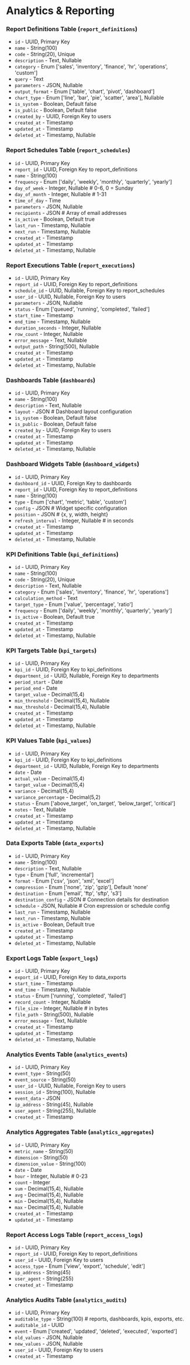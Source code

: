 # Analytics & Reporting

### Report Definitions Table (`report_definitions`)

-   `id` - UUID, Primary Key
-   `name` - String(100)
-   `code` - String(20), Unique
-   `description` - Text, Nullable
-   `category` - Enum ['sales', 'inventory', 'finance', 'hr', 'operations', 'custom']
-   `query` - Text
-   `parameters` - JSON, Nullable
-   `output_format` - Enum ['table', 'chart', 'pivot', 'dashboard']
-   `chart_type` - Enum ['line', 'bar', 'pie', 'scatter', 'area'], Nullable
-   `is_system` - Boolean, Default false
-   `is_public` - Boolean, Default false
-   `created_by` - UUID, Foreign Key to users
-   `created_at` - Timestamp
-   `updated_at` - Timestamp
-   `deleted_at` - Timestamp, Nullable

### Report Schedules Table (`report_schedules`)

-   `id` - UUID, Primary Key
-   `report_id` - UUID, Foreign Key to report_definitions
-   `name` - String(100)
-   `frequency` - Enum ['daily', 'weekly', 'monthly', 'quarterly', 'yearly']
-   `day_of_week` - Integer, Nullable # 0-6, 0 = Sunday
-   `day_of_month` - Integer, Nullable # 1-31
-   `time_of_day` - Time
-   `parameters` - JSON, Nullable
-   `recipients` - JSON # Array of email addresses
-   `is_active` - Boolean, Default true
-   `last_run` - Timestamp, Nullable
-   `next_run` - Timestamp, Nullable
-   `created_at` - Timestamp
-   `updated_at` - Timestamp
-   `deleted_at` - Timestamp, Nullable

### Report Executions Table (`report_executions`)

-   `id` - UUID, Primary Key
-   `report_id` - UUID, Foreign Key to report_definitions
-   `schedule_id` - UUID, Nullable, Foreign Key to report_schedules
-   `user_id` - UUID, Nullable, Foreign Key to users
-   `parameters` - JSON, Nullable
-   `status` - Enum ['queued', 'running', 'completed', 'failed']
-   `start_time` - Timestamp
-   `end_time` - Timestamp, Nullable
-   `duration_seconds` - Integer, Nullable
-   `row_count` - Integer, Nullable
-   `error_message` - Text, Nullable
-   `output_path` - String(500), Nullable
-   `created_at` - Timestamp
-   `updated_at` - Timestamp
-   `deleted_at` - Timestamp, Nullable

### Dashboards Table (`dashboards`)

-   `id` - UUID, Primary Key
-   `name` - String(100)
-   `description` - Text, Nullable
-   `layout` - JSON # Dashboard layout configuration
-   `is_system` - Boolean, Default false
-   `is_public` - Boolean, Default false
-   `created_by` - UUID, Foreign Key to users
-   `created_at` - Timestamp
-   `updated_at` - Timestamp
-   `deleted_at` - Timestamp, Nullable

### Dashboard Widgets Table (`dashboard_widgets`)

-   `id` - UUID, Primary Key
-   `dashboard_id` - UUID, Foreign Key to dashboards
-   `report_id` - UUID, Foreign Key to report_definitions
-   `name` - String(100)
-   `type` - Enum ['chart', 'metric', 'table', 'custom']
-   `config` - JSON # Widget specific configuration
-   `position` - JSON # {x, y, width, height}
-   `refresh_interval` - Integer, Nullable # in seconds
-   `created_at` - Timestamp
-   `updated_at` - Timestamp
-   `deleted_at` - Timestamp, Nullable

### KPI Definitions Table (`kpi_definitions`)

-   `id` - UUID, Primary Key
-   `name` - String(100)
-   `code` - String(20), Unique
-   `description` - Text, Nullable
-   `category` - Enum ['sales', 'inventory', 'finance', 'hr', 'operations']
-   `calculation_method` - Text
-   `target_type` - Enum ['value', 'percentage', 'ratio']
-   `frequency` - Enum ['daily', 'weekly', 'monthly', 'quarterly', 'yearly']
-   `is_active` - Boolean, Default true
-   `created_at` - Timestamp
-   `updated_at` - Timestamp
-   `deleted_at` - Timestamp, Nullable

### KPI Targets Table (`kpi_targets`)

-   `id` - UUID, Primary Key
-   `kpi_id` - UUID, Foreign Key to kpi_definitions
-   `department_id` - UUID, Nullable, Foreign Key to departments
-   `period_start` - Date
-   `period_end` - Date
-   `target_value` - Decimal(15,4)
-   `min_threshold` - Decimal(15,4), Nullable
-   `max_threshold` - Decimal(15,4), Nullable
-   `created_at` - Timestamp
-   `updated_at` - Timestamp
-   `deleted_at` - Timestamp, Nullable

### KPI Values Table (`kpi_values`)

-   `id` - UUID, Primary Key
-   `kpi_id` - UUID, Foreign Key to kpi_definitions
-   `department_id` - UUID, Nullable, Foreign Key to departments
-   `date` - Date
-   `actual_value` - Decimal(15,4)
-   `target_value` - Decimal(15,4)
-   `variance` - Decimal(15,4)
-   `variance_percentage` - Decimal(5,2)
-   `status` - Enum ['above_target', 'on_target', 'below_target', 'critical']
-   `notes` - Text, Nullable
-   `created_at` - Timestamp
-   `updated_at` - Timestamp
-   `deleted_at` - Timestamp, Nullable

### Data Exports Table (`data_exports`)

-   `id` - UUID, Primary Key
-   `name` - String(100)
-   `description` - Text, Nullable
-   `type` - Enum ['full', 'incremental']
-   `format` - Enum ['csv', 'json', 'xml', 'excel']
-   `compression` - Enum ['none', 'zip', 'gzip'], Default 'none'
-   `destination` - Enum ['email', 'ftp', 'sftp', 's3']
-   `destination_config` - JSON # Connection details for destination
-   `schedule` - JSON, Nullable # Cron expression or schedule config
-   `last_run` - Timestamp, Nullable
-   `next_run` - Timestamp, Nullable
-   `is_active` - Boolean, Default true
-   `created_at` - Timestamp
-   `updated_at` - Timestamp
-   `deleted_at` - Timestamp, Nullable

### Export Logs Table (`export_logs`)

-   `id` - UUID, Primary Key
-   `export_id` - UUID, Foreign Key to data_exports
-   `start_time` - Timestamp
-   `end_time` - Timestamp, Nullable
-   `status` - Enum ['running', 'completed', 'failed']
-   `record_count` - Integer, Nullable
-   `file_size` - Integer, Nullable # in bytes
-   `file_path` - String(500), Nullable
-   `error_message` - Text, Nullable
-   `created_at` - Timestamp
-   `updated_at` - Timestamp
-   `deleted_at` - Timestamp, Nullable

### Analytics Events Table (`analytics_events`)

-   `id` - UUID, Primary Key
-   `event_type` - String(50)
-   `event_source` - String(50)
-   `user_id` - UUID, Nullable, Foreign Key to users
-   `session_id` - String(100), Nullable
-   `event_data` - JSON
-   `ip_address` - String(45), Nullable
-   `user_agent` - String(255), Nullable
-   `created_at` - Timestamp

### Analytics Aggregates Table (`analytics_aggregates`)

-   `id` - UUID, Primary Key
-   `metric_name` - String(50)
-   `dimension` - String(50)
-   `dimension_value` - String(100)
-   `date` - Date
-   `hour` - Integer, Nullable # 0-23
-   `count` - Integer
-   `sum` - Decimal(15,4), Nullable
-   `avg` - Decimal(15,4), Nullable
-   `min` - Decimal(15,4), Nullable
-   `max` - Decimal(15,4), Nullable
-   `created_at` - Timestamp
-   `updated_at` - Timestamp

### Report Access Logs Table (`report_access_logs`)

-   `id` - UUID, Primary Key
-   `report_id` - UUID, Foreign Key to report_definitions
-   `user_id` - UUID, Foreign Key to users
-   `access_type` - Enum ['view', 'export', 'schedule', 'edit']
-   `ip_address` - String(45)
-   `user_agent` - String(255)
-   `created_at` - Timestamp

### Analytics Audits Table (`analytics_audits`)

-   `id` - UUID, Primary Key
-   `auditable_type` - String(100) # reports, dashboards, kpis, exports, etc.
-   `auditable_id` - UUID
-   `event` - Enum ['created', 'updated', 'deleted', 'executed', 'exported']
-   `old_values` - JSON, Nullable
-   `new_values` - JSON, Nullable
-   `user_id` - UUID, Foreign Key to users
-   `created_at` - Timestamp
